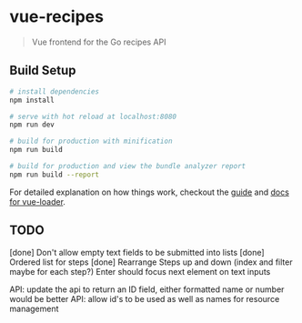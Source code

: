 # vue-recipes

> Vue frontend for the Go recipes API

## Build Setup

``` bash
# install dependencies
npm install

# serve with hot reload at localhost:8080
npm run dev

# build for production with minification
npm run build

# build for production and view the bundle analyzer report
npm run build --report
```

For detailed explanation on how things work, checkout the [guide](http://vuejs-templates.github.io/webpack/) and [docs for vue-loader](http://vuejs.github.io/vue-loader).

## TODO
[done] Don't allow empty text fields to be submitted into lists
[done] Ordered list for steps
[done] Rearrange Steps up and down (index and filter maybe for each step?)
Enter should focus next element on text inputs

API: update the api to return an ID field, either formatted name or number would be better
API: allow id's to be used as well as names for resource management
